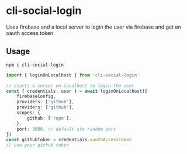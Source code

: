 # cli-social-login

Uses firebase and a local server to login the user via firebase and get an oauth access token

## Usage

```
npm i cli-social-login
```

```ts
import { loginOnLocalhost } from 'cli-social-login'

// starts a server on localhost to login the user
const { credentials, user } = await loginOnLocalhost({
    firebaseConfig,
    providers: ['github'],
    providers: ['github'],
    scopes: {
        github: ['repo'],
    },
    port: 3000, // default sto random port
})
const githubToken = credentials.oauthAccessToken
// use your github token
```

